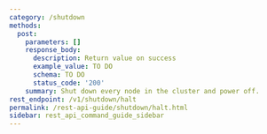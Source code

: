 ```yaml
---
category: /shutdown
methods:
  post:
    parameters: []
    response_body:
      description: Return value on success
      example_value: TO DO
      schema: TO DO
      status_code: '200'
    summary: Shut down every node in the cluster and power off.
rest_endpoint: /v1/shutdown/halt
permalink: /rest-api-guide/shutdown/halt.html
sidebar: rest_api_command_guide_sidebar
---
```

